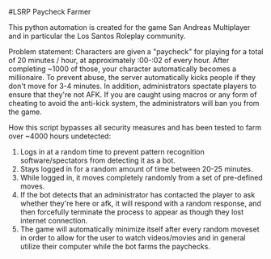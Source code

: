 #LSRP Paycheck Farmer


This python automation is created for the game San Andreas Multiplayer and in particular the Los Santos Roleplay community.

Problem statement: 
Characters are given a "paycheck" for playing for a total of 20 minutes / hour, at approximately :00-:02 of every hour. 
After completing ~1000 of those, your character automatically becomes a millionaire.
To prevent abuse, the server automatically kicks people if they don't move for 3-4 minutes. In addition, administrators spectate players to ensure that they're not AFK.
If you are caught using macros or any form of cheating to avoid the anti-kick system, the administrators will ban you from the game.

How this script bypasses all security measures and has been tested to farm over ~4000 hours undetected:
1. Logs in at a random time to prevent pattern recognition software/spectators from detecting it as a bot.
2. Stays logged in for a random amount of time between 20-25 minutes.
3. While logged in, it moves completely randomly from a set of pre-defined moves.
4. If the bot detects that an administrator has contacted the player to ask whether they're here or afk, it will respond with a random response, and then forcefully terminate the process to appear as though they lost internet connection.
5. The game will automatically minimize itself after every random moveset in order to allow for the user to watch videos/movies and in general utilize their computer while the bot farms the paychecks.

